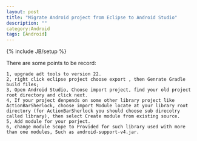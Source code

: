 ```yaml
---
layout: post
title: "Migrate Android project from Eclipse to Android Studio"
description: ""
category:Android 
tags: [Android]
---
```

{% include JB/setup %}

There are some points to be record:

	1, upgrade adt tools to version 22.
	2, right click eclipse project choose export , then Genrate Gradle build files;
	3, Open Android Studio, Choose import project, find your old project root directory and click next.
	4, If your project denpends on some other library project like ActionBarSherlock, choose import Module locate at your library root directory (for ActionBarSherlock you should choose sub direcotry called library), then select Create module from existing source.
	5, Add module for your porject.
	6, change module Scope to Provided for such library used with more than one modules, Such as android-support-v4.jar.

 
